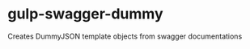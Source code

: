 gulp-swagger-dummy
==================

Creates DummyJSON template objects from swagger documentations
